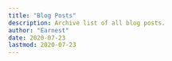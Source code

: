 ```yaml
---
title: "Blog Posts"
description: Archive list of all blog posts.
author: "Earnest"
date: 2020-07-23
lastmod: 2020-07-23
---
```

